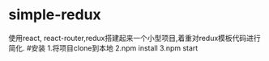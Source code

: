 # simple-redux
使用react, react-router,redux搭建起来一个小型项目,着重对redux模板代码进行简化.
#安装
1.将项目clone到本地
2.npm install
3.npm start


